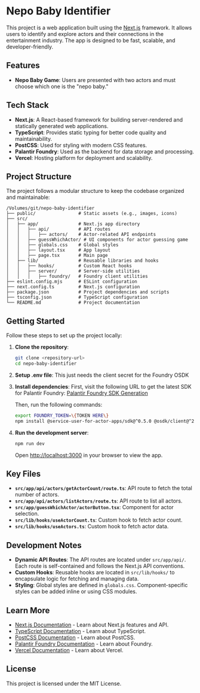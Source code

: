 # Nepo Baby Identifier

This project is a web application built using the [Next.js](https://nextjs.org) framework. It allows users to identify and explore actors and their connections in the entertainment industry. The app is designed to be fast, scalable, and developer-friendly.

## Features

- **Nepo Baby Game**: Users are presented with two actors and must choose which one is the "nepo baby."

## Tech Stack

- **Next.js**: A React-based framework for building server-rendered and statically generated web applications.
- **TypeScript**: Provides static typing for better code quality and maintainability.
- **PostCSS**: Used for styling with modern CSS features.
- **Palantir Foundry**: Used as the backend for data storage and processing.
- **Vercel**: Hosting platform for deployment and scalability.

## Project Structure

The project follows a modular structure to keep the codebase organized and maintainable:

```
/Volumes/git/nepo-baby-identifier
├── public/                # Static assets (e.g., images, icons)
├── src/
│   ├── app/               # Next.js app directory
│   │   ├── api/           # API routes
│   │   │   ├── actors/    # Actor-related API endpoints
│   │   ├── guessWhichActor/ # UI components for actor guessing game
│   │   ├── globals.css    # Global styles
│   │   ├── layout.tsx     # App layout
│   │   ├── page.tsx       # Main page
│   ├── lib/               # Reusable libraries and hooks
│   │   ├── hooks/         # Custom React hooks
│   │   ├── server/        # Server-side utilities
│   │   │   ├── foundry/   # Foundry client utilities
├── eslint.config.mjs      # ESLint configuration
├── next.config.ts         # Next.js configuration
├── package.json           # Project dependencies and scripts
├── tsconfig.json          # TypeScript configuration
└── README.md              # Project documentation
```

## Getting Started

Follow these steps to set up the project locally:

1. **Clone the repository**:

   ```bash
   git clone <repository-url>
   cd nepo-baby-identifier
   ```

2. **Setup .env file**:
   This just needs the client secret for the Foundry OSDK

3. **Install dependencies**:
   First, visit the following URL to get the latest SDK for Palantir Foundry:
   [Palantir Foundry SDK Generation](https://magic.usw-3.palantirfoundry.com/workspace/developer-console/app/ri.third-party-applications.main.application.1adb359a-e205-404f-88f1-025f022e27de/sdk/generation?packageType=npm)

   Then, run the following commands:

   ```bash
   export FOUNDRY_TOKEN=\{TOKEN HERE\}
   npm install @service-user-for-actor-apps/sdk@^0.5.0 @osdk/client@^2.1.5 @osdk/oauth@^1.0.0 @osdk/foundry@latest
   ```

4. **Run the development server**:

   ```bash
   npm run dev
   ```

   Open [http://localhost:3000](http://localhost:3000) in your browser to view the app.

## Key Files

- **`src/app/api/actors/getActorCount/route.ts`**: API route to fetch the total number of actors.
- **`src/app/api/actors/listActors/route.ts`**: API route to list all actors.
- **`src/app/guessWhichActor/actorButton.tsx`**: Component for actor selection.
- **`src/lib/hooks/useActorCount.ts`**: Custom hook to fetch actor count.
- **`src/lib/hooks/useActors.ts`**: Custom hook to fetch actor data.

## Development Notes

- **Dynamic API Routes**: The API routes are located under `src/app/api/`. Each route is self-contained and follows the Next.js API conventions.
- **Custom Hooks**: Reusable hooks are located in `src/lib/hooks/` to encapsulate logic for fetching and managing data.
- **Styling**: Global styles are defined in `globals.css`. Component-specific styles can be added inline or using CSS modules.

## Learn More

- [Next.js Documentation](https://nextjs.org/docs) - Learn about Next.js features and API.
- [TypeScript Documentation](https://www.typescriptlang.org/docs/) - Learn about TypeScript.
- [PostCSS Documentation](https://postcss.org/) - Learn about PostCSS.
- [Palantir Foundry Documentation](https://www.palantir.com/platforms/foundry/) - Learn about Foundry.
- [Vercel Documentation](https://vercel.com/docs) - Learn about Vercel.

## License

This project is licensed under the MIT License.

